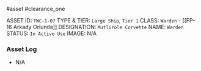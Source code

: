 #asset #clearance_one 

ASSET ID: `TWC-1-07`
TYPE & TIER: `Large Ship`, `Tier 1`
CLASS: `Warden` - [[FP-16 Arkady Orlunda]]
DESIGNATION: `Mutlirole Corvette`
NAME: `Warden`
STATUS: `In Active Use`
IMAGE: N/A
### Asset Log
- N/A
